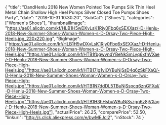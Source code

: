{
	"title": "DandHenlu 2018 New Women Pointed Toe Pumps Silk Thin Heel Metal Chain Shallow High Heel Pumps Silver Closed Toe Pumps Shoes Party",
	"date": "2018-10-31 10:30:20",
	"SubCat": ["Shoes"],
	"categories": ["Women's Shoes"],
	"thumbnailImage": "https://ae01.alicdn.com/kf/HLB1H5wDXvLsK1Rjy0Fbq6xSEXXaz/-D-Henlu-2018-New-Summer-Shoes-Woman-Women-s-D-Orsay-Two-Piece-High-Heels.jpg_220x220.jpg",
	"BigImage": ["https://ae01.alicdn.com/kf/HLB1H5wDXvLsK1Rjy0Fbq6xSEXXaz/-D-Henlu-2018-New-Summer-Shoes-Woman-Women-s-D-Orsay-Two-Piece-High-Heels.jpg","https://ae01.alicdn.com/kf/HTB1fbgwvndYBeNkSmLyq6xfnVXae/-D-Henlu-2018-New-Summer-Shoes-Woman-Women-s-D-Orsay-Two-Piece-High-Heels.jpg","https://ae01.alicdn.com/kf/HTB17Ig1viOYBuNjSsD4q6zSkFXaQ/-D-Henlu-2018-New-Summer-Shoes-Woman-Women-s-D-Orsay-Two-Piece-High-Heels.jpg","https://ae01.alicdn.com/kf/HTB1N7ddDL5TBuNjSspcq6znGFXal/-D-Henlu-2018-New-Summer-Shoes-Woman-Women-s-D-Orsay-Two-Piece-High-Heels.jpg","https://ae01.alicdn.com/kf/HTB1H3hHsbuWBuNjSszgq6z8jVXag/-D-Henlu-2018-New-Summer-Shoes-Woman-Women-s-D-Orsay-Two-Piece-High-Heels.jpg"],
	"actualPrice": 26.25,
	"comparePrice": 52.50,
	"linkurl": "http://s.click.aliexpress.com/e/bwMEJcl2",
	"inStock": 74
}
